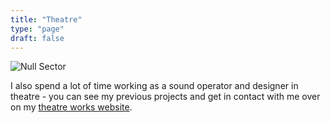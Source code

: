 ```yaml
---
title: "Theatre"
type: "page"
draft: false
---
```


![Null Sector](/img/nullsector.jpg)

I also spend a lot of time working as a sound operator and designer in theatre - you can see my previous projects and get in contact with me over on my [theatre works website](https://joshbayfield.co.uk).